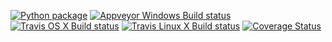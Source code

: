 [![Python package](https://github.com/peekxc/splex/actions/workflows/python-package.yml/badge.svg)](https://github.com/peekxc/splex/actions/workflows/python-package.yml)
[![Appveyor Windows Build status](https://img.shields.io/appveyor/ci/peekxc/splex/master.svg?logo=windows&logoColor=DDDDDD)](https://ci.appveyor.com/project/peekxc/simplextree)
[![Travis OS X Build status](https://img.shields.io/travis/peekxc/splex/master.svg?logo=Apple&logoColor=DDDDDD&env=BADGE=osx&label=build)](https://travis-ci.com/peekxc/simplextree)
[![Travis Linux X Build status](https://img.shields.io/travis/peekxc/splex/master.svg?logo=linux&logoColor=DDDDDD&env=BADGE=linux&label=build&branch=master)](https://travis-ci.com/peekxc/simplextree)
[![Coverage Status](https://coveralls.io/repos/github/peekxc/splex/badge.svg?branch=main)](https://coveralls.io/github/peekxc/splex?branch=main)